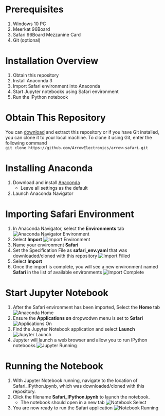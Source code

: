 # Prerequisites
1. Windows 10 PC
2. Meerkat 96Board
3. Safari 96Board Mezzanine Card
4. Git (optional)

# Installation Overview
1. Obtain this repository
2. Install Anaconda 3
3. Import Safari environment into Anaconda
4. Start Jupyter notebooks using Safari environment
5. Run the IPython notebook

# Obtain This Repository
You can [download](https://github.com/ArrowElectronics/arrow-safari/archive/master.zip) and extract this repository or if you have Git installed, you can clone it to your local machine. To clone it using Git, enter the following command
<br>`git clone https://github.com/ArrowElectronics/arrow-safari.git` 

# Installing Anaconda
1. Download and install [Anaconda](https://www.anaconda.com/products/individual)
    - Leave all settings as the default
2. Launch Anaconda Navigator

# Importing Safari Environment
1. In Anaconda Navigator, select the **Environments** tab
![Anaconda Navigator Environment](/images/anaconda_navigator.png)
2. Select **Import**
![Import Environment](/images/anaconda_environments.png)
3. Name your environment **Safari**
4. Set the Specification File as **safari_env.yaml** that was downloaded/cloned with this repository
![Import Filled](/images/safari_import_filled.png)
5. Select **Import**
6. Once the import is complete, you will see a new environment named **Safari** in the list of available environments
![Import Complete](/images/safari_env_imported.png)

# Start Jupyter Notebook
1. After the Safari environment has been imported, Select the **Home** tab
![Anaconda Home](/images/anaconda_safari_home.png)
2. Ensure the **Applications on** dropwodwn menu is set to **Safari**
![Applications On](/images/anaconda_safari_home_apps.png)
3. Find the Jupyter Notebook application and select **Launch**
![Jupyter Launch](/images/anaconda_safari_jupyter_launch.png)
4. Jupyter will launch a web browser and allow you to run IPython notebooks
![Jupyter Running](/images/jupyter_running.png)

# Running the Notebook
1. With Jupyter Notebook running, navigate to the location of Safari_IPython.ipynb, which was downloaded/cloned with this repository.
2. Click the filename **Safari_IPython.ipynb** to launch the notebook.
    - The notebook should open in a new tab
![Notebook Select](/images/safari_directory.png)
3. You are now ready to run the Safari application
![Notebook Running](/images/safari_notebook_running.PNG)
